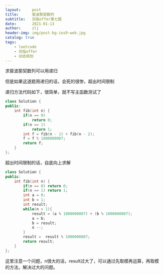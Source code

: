 ```yaml
---
layout:     post
title:      斐波那契数列
subtitle:   剑指offer第七题
date:       2021-01-13
author:     zlj
header-img: img/post-bg-ios9-web.jpg
catalog: true
tags:
    - leetcode
    - 剑指offer
    - 动态规划
---
```




求斐波那契数列可以用递归

但是如果这道题用递归的话，会死的很惨，超出时间限制

递归方法代码如下，很简单，就不写主函数测试了

```c++
class Solution {
public:
    int fib(int n) {
        if(n == 0)
            return 0;
        if(n == 1)
            return 1;
        int f = fib(n - 1) + fib(n - 2);
        f = f % 1000000007;
        return f;
    }
};
```

超出时间限制的话，自底向上求解

```c++
class Solution {
public:
    int fib(int n) {
        if(n == 0) return 0;
        if(n == 1) return 1;
        int a = 0;
        int b = 1;
        int result;
        while(n > 1){
            result = (a % 1000000007) + (b % 1000000007);
            a = b;
            b = result;            
            n --;
        }
        result =  result % 1000000007;
        return result;
    }
};
```

这里注意一个问题，n很大的话，result过大了，可以通过先取模再运算，再取模的方法，解决过大的问题。